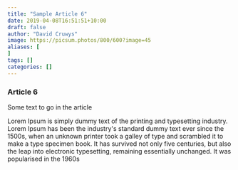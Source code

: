```yaml
---
title: "Sample Article 6"
date: 2019-04-08T16:51:51+10:00
draft: false
author: "David Cruwys"
image: https://picsum.photos/800/600?image=45
aliases: [
]
tags: []
categories: []
---
```



### Article 6

Some text to go in the article

Lorem Ipsum is simply dummy text of the printing and typesetting industry. Lorem Ipsum has been the industry's standard dummy text ever since the 1500s, when an unknown printer took a galley of type and scrambled it to make a type specimen book. It has survived not only five centuries, but also the leap into electronic typesetting, remaining essentially unchanged. It was popularised in the 1960s



